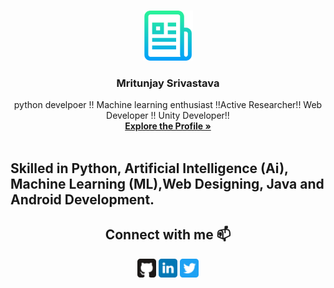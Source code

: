 <!--
**Mritunjaysri01/Mritunjaysri01** is a ✨ _special_ ✨ repository because its `README.md` (this file) appears on your GitHub profile.

Here are some ideas to get you started:

- 🔭 I’m currently working on ...
- 🌱 I’m currently learning ...
- 👯 I’m looking to collaborate on ...
- 🤔 I’m looking for help with ...
- 💬 Ask me about ...
- 📫 How to reach me: ...
- 😄 Pronouns: ...
- ⚡ Fun fact: ...
-->

<br />
<p align="center">
  <a href="https://github.com/mritunjaysri01/mritunjaysri01">
    <img src="https://github.com/Mritunjaysri01/Mritunjaysri01/blob/master/logo.png" alt="Logo" width="80" height="80">
  </a>

  <h3 align="center">Mritunjay Srivastava</h3>

  <p align="center">
python develpoer !! Machine learning enthusiast !!Active Researcher!! Web Developer !! Unity Developer!!
    <br />
    <a href="https://www.linkedin.com/in/mritunjay-srivastava-9b83a0185/"><strong>Explore the Profile »</strong></a>
    <br />
    <br />

## Skilled in Python, Artificial Intelligence (Ai), Machine Learning (ML),Web Designing, Java and Android Development.

<h2 align='center'>Connect with me  📫 </h2>
<p align = 'center'> 
 <a href = https://github.com/mritunjaysri01 target='blank'> <img src=https://github.com/edent/SuperTinyIcons/blob/master/images/svg/github.svg height='30' weight='30'/></a>
<a href =https://www.linkedin.com/in/mritunjay-srivastava-9b83a0185/ target='blank'> <img src=https://github.com/edent/SuperTinyIcons/blob/master/images/svg/linkedin.svg height='30' weight='30'/></a> 
<a href = https://twitter.com/mritunjaysri01 target='blank'> <img src=https://github.com/edent/SuperTinyIcons/blob/master/images/svg/twitter.svg height='30' weight='30'/></a>

